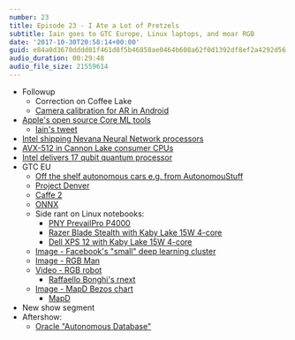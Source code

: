 ```yaml
---
number: 23
title: Episode 23 - I Ate a Lot of Pretzels
subtitle: Iain goes to GTC Europe, Linux laptops, and moar RGB
date: '2017-10-30T20:58:14+00:00'
guid: e84a0d3670dddd01f461d8f5b46858ae0464b608a62f0d1392df8ef2a4292d56
audio_duration: 00:29:48
audio_file_size: 21559614
---
```


* Followup
  * Correction on Coffee Lake
  * [Camera calibration for AR in Android](https://twitter.com/claybavor/status/915629031365545984)
* [Apple's open source Core ML tools](https://github.com/apple/coremltools)
  * [Iain's tweet](https://twitter.com/the_accidental/status/915657566352527361)
* [Intel shipping Nevana Neural Network processors](https://www.anandtech.com/show/11942/intel-shipping-nervana-neural-network-processor-first-silicon-before-year-end)
* [AVX-512 in Cannon Lake consumer CPUs](https://www.anandtech.com/show/11928/intels-document-points-to-avx512-support-by-consumer-cannon-lake-cpus)
* [Intel delivers 17 qubit quantum processor](https://newsroom.intel.com/news/intel-delivers-17-qubit-superconducting-chip-advanced-packaging-qutech/)
* GTC EU
  * [Off the shelf autonomous cars e.g. from AutonomouStuff](https://autonomoustuff.com/platform/)
  * [Project Denver](https://en.wikipedia.org/wiki/Project_Denver)
  * [Caffe 2](https://github.com/caffe2/caffe2)
  * [ONNX](https://github.com/onnx/onnx)
  * Side rant on Linux notebooks:
    * [PNY PrevailPro P4000](https://www.pny.com/prevail-pro-embedded-p4000)
    * [Razer Blade Stealth with Kaby Lake 15W 4-core](https://www.razerzone.com/gaming-systems/razer-blade-stealth)
    * [Dell XPS 12 with Kaby Lake 15W 4-core](https://www.theverge.com/circuitbreaker/2017/8/28/16202002/dell-8th-generation-kaby-lake-updates-xps-13-inspiron)
  * [Image - Facebook's "small" deep learning cluster](/assets/images/episodes/23/facebook-small-dl-cluster.jpg)
  * [Image - RGB Man](/assets/images/episodes/23/rgb-man.jpg)
  * [Video - RGB robot](/assets/images/episodes/23/rgb-robot.mp4)
    * [Raffaello Bonghi's rnext](http://rnext.it/)
  * [Image - MapD Bezos chart](/assets/images/episodes/23/mapd-bezos-chart.jpg)
    * [MapD](https://www.mapd.com)
* New show segment
* Aftershow:
  * [Oracle "Autonomous Database"](https://www.oracle.com/database/autonomous-database/feature.html)

